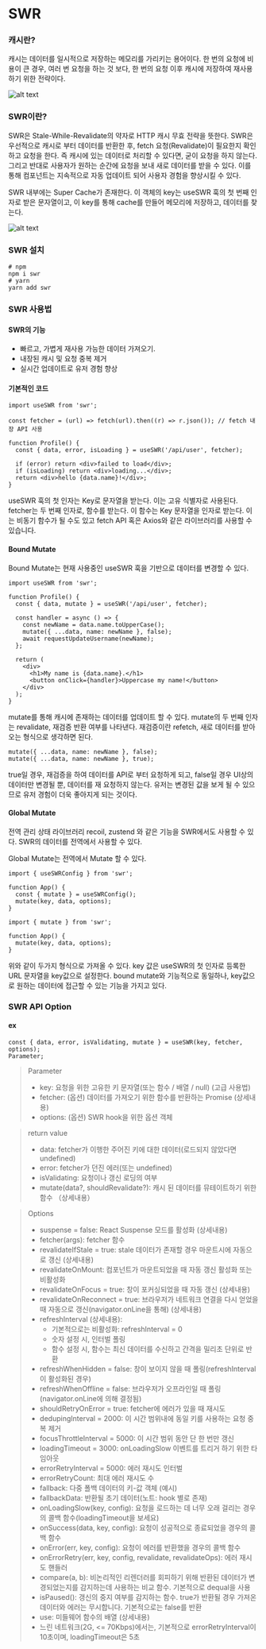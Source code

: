 # SWR

### 캐시란?

캐시는 데이터를 일시적으로 저장하는 메모리를 가리키는 용어이다.
한 번의 요청에 비용이 큰 경우, 여러 번 요청을 하는 것 보다, 한 번의 요청 이후 캐시에 저장하여 재사용 하기 위한 전략이다.

![alt text](../img/cash.png)

### SWR이란?

SWR은 Stale-While-Revalidate의 약자로 HTTP 캐시 무효 전략을 뜻한다.
SWR은 우선적으로 캐시로 부터 데이터를 반환한 후, fetch 요청(Revalidate)이 필요한지 확인하고 요청을 한다.
즉 캐시에 있는 데이터로 처리할 수 있다면, 굳이 요청을 하지 않는다.
그리고 반대로 사용자가 원하는 순간에 요청을 보내 새로 데이터를 받을 수 있다.
이를 통해 컴포넌트는 지속적으로 자동 업데이트 되어 사용자 경험을 향상시킬 수 있다.

SWR 내부에는 Super Cache가 존재한다.
이 객체의 key는 useSWR 훅의 첫 번째 인자로 받은 문자열이고, 이 key를 통해 cache를 만들어 메모리에 저장하고, 데이터를 찾는다.

![alt text](../img/SWR.png)

### SWR 설치

```tsx
# npm
npm i swr
# yarn
yarn add swr
```

### SWR 사용법

#### SWR의 기능

- 빠르고, 가볍게 재사용 가능한 데이터 가져오기.
- 내장된 캐시 및 요청 중복 제거
- 실시간 업데이트로 유저 경험 향상

#### 기본적인 코드

```tsx
import useSWR from 'swr';

const fetcher = (url) => fetch(url).then((r) => r.json()); // fetch 내장 API 사용

function Profile() {
  const { data, error, isLoading } = useSWR('/api/user', fetcher);

  if (error) return <div>failed to load</div>;
  if (isLoading) return <div>loading...</div>;
  return <div>hello {data.name}!</div>;
}
```

useSWR 훅의 첫 인자는 Key로 문자열을 받는다. 이는 고유 식별자로 사용된다.
fetcher는 두 번째 인자로, 함수를 받는다. 이 함수는 Key 문자열을 인자로 받는다. 이는 비동기 함수가 될 수도 있고 fetch API 혹은 Axios와 같은 라이브러리를 사용할 수 있습니다.

#### Bound Mutate

Bound Mutate는 현재 사용중인 useSWR 훅을 기반으로 데이터를 변경할 수 있다.

```tsx
import useSWR from 'swr';

function Profile() {
  const { data, mutate } = useSWR('/api/user', fetcher);

  const handler = async () => {
    const newName = data.name.toUpperCase();
    mutate({ ...data, name: newName }, false);
    await requestUpdateUsername(newName);
  };

  return (
    <div>
      <h1>My name is {data.name}.</h1>
      <button onClick={handler}>Uppercase my name!</button>
    </div>
  );
}
```

mutate를 통해 캐시에 존재하는 데이터를 업데이트 할 수 있다.
mutate의 두 번째 인자는 revalidate, 재검증 반환 여부를 나타낸다. 재검증이란 refetch, 새로 데이터를 받아오는 형식으로 생각하면 된다.

```tsx
mutate({ ...data, name: newName }, false);
mutate({ ...data, name: newName }, true);
```

true일 경우, 재검증을 하여 데이터를 API로 부터 요청하게 되고, false일 경우 UI상의 데이터만 변경될 뿐, 데이터를 재 요청하지 않는다.
유저는 변경된 값을 보게 될 수 있으므로 유저 경험이 더욱 좋아지게 되는 것이다.

#### Global Mutate

전역 관리 상태 라이브러리 recoil, zustend 와 같은 기능을 SWR에서도 사용할 수 있다. SWR의 데이터를 전역에서 사용할 수 있다.

Global Mutate는 전역에서 Mutate 할 수 있다.

```tsx
import { useSWRConfig } from 'swr';

function App() {
  const { mutate } = useSWRConfig();
  mutate(key, data, options);
}
```

```tsx
import { mutate } from 'swr';

function App() {
  mutate(key, data, options);
}
```

위와 같이 두가지 형식으로 가져올 수 있다.
key 값은 useSWR의 첫 인자로 등록한 URL 문자열을 key값으로 설정한다.
bound mutate와 기능적으로 동일하나, key값으로 원하는 데이터에 접근할 수 있는 기능을 가지고 있다.

### SWR API Option

#### ex

```tsx
const { data, error, isValidating, mutate } = useSWR(key, fetcher, options);
Parameter;
```

> Parameter
>
> - key: 요청을 위한 고유한 키 문자열(또는 함수 / 배열 / null) (고급 사용법)
> - fetcher: (옵션) 데이터를 가져오기 위한 함수를 반환하는 Promise (상세내용)
> - options: (옵션) SWR hook을 위한 옵션 객체

> return value
>
> - data: fetcher가 이행한 주어진 키에 대한 데이터(로드되지 않았다면 undefined)
> - error: fetcher가 던진 에러(또는 undefined)
> - isValidating: 요청이나 갱신 로딩의 여부
> - mutate(data?, shouldRevalidate?): 캐시 된 데이터를 뮤테이트하기 위한 함수 （상세내용）

> Options
>
> - suspense = false: React Suspense 모드를 활성화 (상세내용)
> - fetcher(args): fetcher 함수
> - revalidateIfStale = true: stale 데이터가 존재할 경우 마운트시에 자동으로 갱신 (상세내용)
> - revalidateOnMount: 컴포넌트가 마운트되었을 때 자동 갱신 활성화 또는 비활성화
> - revalidateOnFocus = true: 창이 포커싱되었을 때 자동 갱신 (상세내용)
> - revalidateOnReconnect = true: 브라우저가 네트워크 연결을 다시 얻었을 때 자동으로 갱신(navigator.onLine을 통해) (상세내용)
> - refreshInterval (상세내용):
>   - 기본적으로는 비활성화: refreshInterval = 0
>   - 숫자 설정 시, 인터벌 폴링
>   - 함수 설정 시, 함수는 최신 데이터를 수신하고 간격을 밀리초 단위로 반환
> - refreshWhenHidden = false: 창이 보이지 않을 때 폴링(refreshInterval이 활성화된 경우)
> - refreshWhenOffline = false: 브라우저가 오프라인일 때 폴링(navigator.onLine에 의해 결정됨)
> - shouldRetryOnError = true: fetcher에 에러가 있을 때 재시도
> - dedupingInterval = 2000: 이 시간 범위내에 동일 키를 사용하는 요청 중복 제거
> - focusThrottleInterval = 5000: 이 시간 범위 동안 단 한 번만 갱신
> - loadingTimeout = 3000: onLoadingSlow 이벤트를 트리거 하기 위한 타임아웃
> - errorRetryInterval = 5000: 에러 재시도 인터벌
> - errorRetryCount: 최대 에러 재시도 수
> - fallback: 다중 폴백 데이터의 키-값 객체 (예시)
> - fallbackData: 반환될 초기 데이터(노트: hook 별로 존재)
> - onLoadingSlow(key, config): 요청을 로드하는 데 너무 오래 걸리는 경우의 콜백 함수(loadingTimeout을 보세요)
> - onSuccess(data, key, config): 요청이 성공적으로 종료되었을 경우의 콜백 함수
> - onError(err, key, config): 요청이 에러를 반환했을 경우의 콜백 함수
> - onErrorRetry(err, key, config, revalidate, revalidateOps): 에러 재시도 핸들러
> - compare(a, b): 비논리적인 리렌더러를 회피하기 위해 반환된 데이터가 변경되었는지를 감지하는데 사용하는 비교 함수. 기본적으로 dequal을 사용
> - isPaused(): 갱신의 중지 여부를 감지하는 함수. true가 반환될 경우 가져온 데이터와 에러는 무시합니다. 기본적으로는 false를 반환
> - use: 미들웨어 함수의 배열 (상세내용)
> - 느린 네트워크(2G, <= 70Kbps)에서는, 기본적으로 errorRetryInterval이 10초이며, loadingTimeout은 5초
